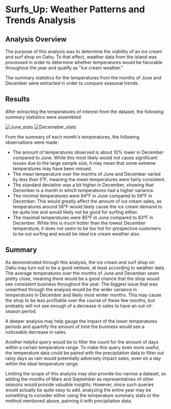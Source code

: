 # Surfs_Up: Weather Patterns and Trends Analysis

## Analysis Overview

The purpose of this analysis was to determine the viability of an ice cream and surf shop on Oahu. To that effect, weather data from the island was processed in order to determine whether temperatures would be favorable throughout the year and qualify as "ice cream weather."

The summary statistics for the temperatures from the months of June and December were extracted in order to compare seasonal trends.

## Results

After extracting the temperatures of interest from the dataset, the following summary statistics were assembled:

![June_stats](https://user-images.githubusercontent.com/76575162/123558026-cad5c300-d759-11eb-961b-76aa01eea3e3.png)
![Decemeber_stats](https://user-images.githubusercontent.com/76575162/123558047-dcb76600-d759-11eb-8e79-bf77e787be66.png)

From the summary of each month's temperatures, the following observations were made:

-  The amount of temperatures observed is about 10% lower in December compared to June. While this most likely would not cause significant issues due to the large sample size, it may mean that some extreme temperatures may have been missed.
-  The mean temperature over the months of June and December varied by less than 5°F, meaning the mean temperatures were fairly consistent.
-  The standard deviation was a bit higher in December, showing that December is a month in which temperatures had a higher variance.
-  The minimal temperatures were 64°F in June compared to 56°F in December. This would greatly affect the amount of ice cream sales, as temperatures around 56°F would likely cause the ice cream demand to be quite low and would likely not be good for surfing either.
- The maximal temperatures were 85°F in June compared to 83°F in December. While this is much hotter than the lowest December temperature, it does not seem to be too hot for prospective customers to be out surfing and would be ideal ice cream weather also.

## Summary

As demonstrated through this analysis, the ice cream and surf shop on Oahu may turn out to be a good venture, at least according to weather data. The average temperatures over the months of June and December seem pretty close, meaning there would be a good chance that the shop would see consistent business throughout the year. The biggest issue that was unearthed through the analysis would be the wider variance in temperatures in December and likely most winter months. This may cause the shop to be less profitable over the course of these few months, but probably will not see enough of a decrease in sales to have an out-of-season period. 

A deeper analysis may help gauge the impact of the lower temperatures periods and quantify the amount of time the business would see a noticeable decrease in sales. 

Another helpful query would be to filter the count for the amount of days within a certain temperature range. To make this query even more useful, the temperature data could be paired with the precipitation data to filter out rainy days as rain would potentially adversely impact sales, even on a day within the ideal temperature range.

Limiting the scope of this analysis may also provide too narrow a dataset, so adding the months of Mars and September as representatives of other seasons would provide valuable insights. However, since such queries would actually be quite easy to add, analyzing the entire year may be something to consider either using the temperature summary stats or the method mentioned above, painring it with precipitation data.


